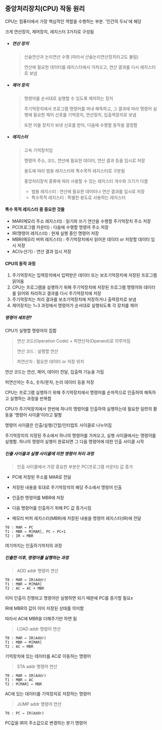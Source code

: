 ## 중앙처리장치(CPU) 작동 원리



CPU는 컴퓨터에서 가장 핵심적인 역할을 수행하는 부분. '인간의 두뇌'에 해당

크게 연산장치, 제어장치, 레지스터 3가지로 구성됨



- ##### 연산 장치

  > 산술연산과 논리연산 수행 (따라서 산술논리연산장치라고도 불림)
  >
  > 연산에 필요한 데이터를 레지스터에서 가져오고, 연산 결과를 다시 레지스터로 보냄

- ##### 제어 장치

  > 명령어를 순서대로 실행할 수 있도록 제어하는 장치
  >
  > 주기억장치에서 프로그램 명령어를 꺼내 해독하고, 그 결과에 따라 명령어 실행에 필요한 제어 신호를 기억장치, 연산장치, 입출력장치로 보냄
  >
  > 또한 이들 장치가 보낸 신호를 받아, 다음에 수행할 동작을 결정함

- ##### 레지스터

  > 고속 기억장치임
  >
  > 명령어 주소, 코드, 연산에 필요한 데이터, 연산 결과 등을 임시로 저장
  >
  > 용도에 따라 범용 레지스터와 특수목적 레지스터로 구분됨
  >
  > 중앙처리장치 종류에 따라 사용할 수 있는 레지스터 개수와 크기가 다름
  >
  > - 범용 레지스터 : 연산에 필요한 데이터나 연산 결과를 임시로 저장
  > - 특수목적 레지스터 : 특별한 용도로 사용하는 레지스터



#### 특수 목적 레지스터 중 중요한 것들

- MAR(메모리 주소 레지스터) : 읽기와 쓰기 연산을 수행할 주기억장치 주소 저장
- PC(프로그램 카운터) : 다음에 수행할 명령어 주소 저장
- IR(명령어 레지스터) : 현재 실행 중인 명령어 저장
- MBR(메모리 버퍼 레지스터) : 주기억장치에서 읽어온 데이터 or 저장할 데이터 임시 저장
- AC(누산기) : 연산 결과 임시 저장



#### CPU의 동작 과정

1. 주기억장치는 입력장치에서 입력받은 데이터 또는 보조기억장치에 저장된 프로그램 읽어옴
2. CPU는 프로그램을 실행하기 위해 주기억장치에 저장된 프로그램 명령어와 데이터를 읽어와 처리하고 결과를 다시 주기억장치에 저장
3. 주기억장치는 처리 결과를 보조기억장치에 저장하거나 출력장치로 보냄
4. 제어장치는 1~3 과정에서 명령어가 순서대로 실행되도록 각 장치를 제어



##### 명령어 세트란?

CPU가 실행할 명령어의 집합

> 연산 코드(Operation Code) + 피연산자(Operand)로 이루어짐
>
> 연산 코드 : 실행할 연산
>
> 피연산자 : 필요한 데이터 or 저장 위치



연산 코드는 연산, 제어, 데이터 전달, 입출력 기능을 가짐

피연산자는 주소, 숫자/문자, 논리 데이터 등을 저장



CPU는 프로그램 실행하기 위해 주기억장치에서 명령어를 순차적으로 인출하여 해독하고 실행하는 과정을 반복함

CPU가 주기억장치에서 한번에 하나의 명령어를 인출하여 실행하는데 필요한 일련의 활동을 '명령어 사이클'이라고 말함

명령어 사이클은 인출/실행/간접/인터럽트 사이클로 나누어짐

주기억장치의 지정된 주소에서 하나의 명령어를 가져오고, 실행 사이클에서는 명령어를 실행함. 하나의 명령어 실행이 완료되면 그 다음 명령어에 대한 인출 사이클 시작



##### 인출 사이클과 실행 사이클에 의한 명령어 처리 과정

> 인출 사이클에서 가장 중요한 부분은 PC(프로그램 카운터) 값 증가

- PC에 저장된 주소를 MAR로 전달

- 저장된 내용을 토대로 주기억장치의 해당 주소에서 명령어 인출
- 인출한 명령어를 MBR에 저장
- 다음 명령어를 인출하기 위해 PC 값 증가시킴
- 메모리 버퍼 레지스터(MBR)에 저장된 내용을 명령어 레지스터(IR)에 전달

```
T0 : MAR ← PC
T1 : MBR ← M[MAR], PC ← PC+1
T2 : IR ← MBR
```

여기까지는 인출하기까지의 과정



##### 인출한 이후, 명령어를 실행하는 과정

> ADD addr 명령어 연산

```
T0 : MAR ← IR(Addr)
T1 : MBR ← M[MAR]
T2 : AC ← AC + MBR
```

이미 인출이 진행되고 명령어만 실행하면 되기 때문에 PC를 증가할 필요x

IR에 MBR의 값이 이미 저장된 상태를 의미함

따라서 AC에 MBR을 더해주기만 하면 됨

> LOAD addr 명령어 연산

```
T0 : MAR ← IR(Addr)
T1 : MBR ← M[MAR]
T2 : AC ← MBR
```

기억장치에 있는 데이터를 AC로 이동하는 명령어

> STA addr 명령어 연산

```
T0 : MAR ← IR(Addr)
T1 : MBR ← AC
T2 : M[MAR] ← MBR
```

AC에 있는 데이터를 기억장치로 저장하는 명령어

> JUMP addr 명령어 연산

```
T0 : PC ← IR(Addr)
```

PC값을 IR의 주소값으로 변경하는 분기 명령어

